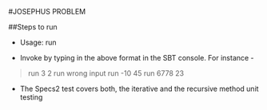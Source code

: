 #JOSEPHUS PROBLEM

##Steps to run

* Usage: run <Number of people in circle> <Factor by which people are to be eliminated>

* Invoke by typing in the above format in the SBT console.
For instance -
>run 3 2
>run wrong input
>run -10 45
>run 6778 23

* The Specs2 test covers both, the iterative and the recursive method unit testing